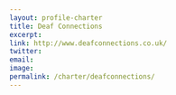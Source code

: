 ```yaml
---
layout: profile-charter
title: Deaf Connections
excerpt: 
link: http://www.deafconnections.co.uk/
twitter: 
email: 
image: 
permalink: /charter/deafconnections/
---
```



